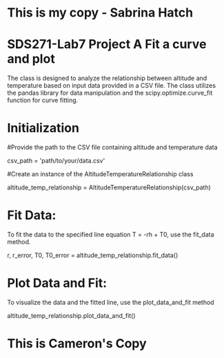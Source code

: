 # This is my copy - Sabrina Hatch

# SDS271-Lab7 Project A Fit a curve and plot
The class is designed to analyze the relationship between altitude and temperature based on input data provided in a CSV file. The class utilizes the pandas library for data manipulation and the scipy.optimize.curve_fit function for curve fitting.

# Initialization

#Provide the path to the CSV file containing altitude and temperature data

csv_path = 'path/to/your/data.csv'

#Create an instance of the AltitudeTemperatureRelationship class

altitude_temp_relationship = AltitudeTemperatureRelationship(csv_path)

# Fit Data:

To fit the data to the specified line equation T = -rh + T0, use the fit_data method.

r, r_error, T0, T0_error = altitude_temp_relationship.fit_data()


# Plot Data and Fit:

To visualize the data and the fitted line, use the plot_data_and_fit method

altitude_temp_relationship.plot_data_and_fit()

# This is Cameron's Copy



